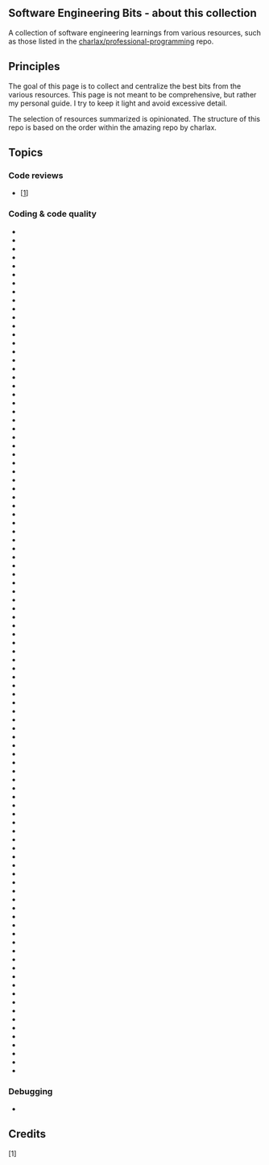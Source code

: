 ## Software Engineering Bits - about this collection

A collection of software engineering learnings from various resources, such as those listed in the [charlax/professional-programming](https://github.com/charlax/professional-programming) repo.

## Principles

The goal of this page is to collect and centralize the best bits from the various resources. This page is not meant to be comprehensive, but rather my personal guide. I try to keep it light and avoid excessive detail.

The selection of resources summarized is opinionated. The structure of this repo is based on the order within the amazing repo by charlax.

## Topics

### Code reviews

- [[1](#eng-guidebook)]

### Coding & code quality

- 
- 
- 
- 
- 
- 
- 
- 
- 
- 
- 
- 
- 
- 
- 
- 
- 
- 
- 
- 
- 
- 
- 
- 
- 
- 
- 
- 
- 
- 
- 
- 
- 
- 
- 
- 
- 
- 
- 
- 
- 
- 
- 
- 
- 
- 
- 
- 
- 
- 
- 
- 
- 
- 
- 
- 
- 
- 
- 
- 
- 
- 
- 
- 
- 
- 
- 
- 
- 
- 
- 
- 
- 
- 
- 
- 
- 
- 
- 
- 
- 
- 
- 
- 
- 
- 
- 
- 
- 
- 
- 
- 
- 
- 
- 
- 
- 
- 
- 


### Debugging

- 

## Credits

<a name="eng-guidebook"></a>[1]
